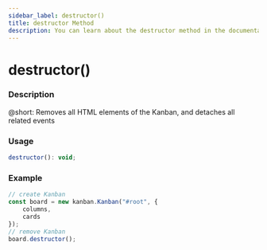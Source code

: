 ```yaml
---
sidebar_label: destructor()
title: destructor Method
description: You can learn about the destructor method in the documentation of the DHTMLX JavaScript Kanban library. Browse developer guides and API reference, try out code examples and live demos, and download a free 30-day evaluation version of DHTMLX Kanban.
---
```


# destructor()

### Description

@short: Removes all HTML elements of the Kanban, and detaches all related events

### Usage

~~~jsx {}
destructor(): void;
~~~

### Example

~~~jsx {7}
// create Kanban
const board = new kanban.Kanban("#root", {
	columns,
	cards
});
// remove Kanban
board.destructor();
~~~
